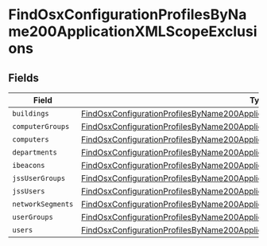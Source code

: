 # FindOsxConfigurationProfilesByName200ApplicationXMLScopeExclusions


## Fields

| Field                                                                                                                                                                                               | Type                                                                                                                                                                                                | Required                                                                                                                                                                                            | Description                                                                                                                                                                                         |
| --------------------------------------------------------------------------------------------------------------------------------------------------------------------------------------------------- | --------------------------------------------------------------------------------------------------------------------------------------------------------------------------------------------------- | --------------------------------------------------------------------------------------------------------------------------------------------------------------------------------------------------- | --------------------------------------------------------------------------------------------------------------------------------------------------------------------------------------------------- |
| `buildings`                                                                                                                                                                                         | [FindOsxConfigurationProfilesByName200ApplicationXMLScopeExclusionsBuildings](../../models/operations/findosxconfigurationprofilesbyname200applicationxmlscopeexclusionsbuildings.md)[]             | :heavy_minus_sign:                                                                                                                                                                                  | N/A                                                                                                                                                                                                 |
| `computerGroups`                                                                                                                                                                                    | [FindOsxConfigurationProfilesByName200ApplicationXMLScopeExclusionsComputerGroups](../../models/operations/findosxconfigurationprofilesbyname200applicationxmlscopeexclusionscomputergroups.md)[]   | :heavy_minus_sign:                                                                                                                                                                                  | N/A                                                                                                                                                                                                 |
| `computers`                                                                                                                                                                                         | [FindOsxConfigurationProfilesByName200ApplicationXMLScopeExclusionsComputers](../../models/operations/findosxconfigurationprofilesbyname200applicationxmlscopeexclusionscomputers.md)[]             | :heavy_minus_sign:                                                                                                                                                                                  | N/A                                                                                                                                                                                                 |
| `departments`                                                                                                                                                                                       | [FindOsxConfigurationProfilesByName200ApplicationXMLScopeExclusionsDepartments](../../models/operations/findosxconfigurationprofilesbyname200applicationxmlscopeexclusionsdepartments.md)[]         | :heavy_minus_sign:                                                                                                                                                                                  | N/A                                                                                                                                                                                                 |
| `ibeacons`                                                                                                                                                                                          | [FindOsxConfigurationProfilesByName200ApplicationXMLScopeExclusionsIbeacons](../../models/operations/findosxconfigurationprofilesbyname200applicationxmlscopeexclusionsibeacons.md)[]               | :heavy_minus_sign:                                                                                                                                                                                  | N/A                                                                                                                                                                                                 |
| `jssUserGroups`                                                                                                                                                                                     | [FindOsxConfigurationProfilesByName200ApplicationXMLScopeExclusionsJssUserGroups](../../models/operations/findosxconfigurationprofilesbyname200applicationxmlscopeexclusionsjssusergroups.md)[]     | :heavy_minus_sign:                                                                                                                                                                                  | N/A                                                                                                                                                                                                 |
| `jssUsers`                                                                                                                                                                                          | [FindOsxConfigurationProfilesByName200ApplicationXMLScopeExclusionsJssUsers](../../models/operations/findosxconfigurationprofilesbyname200applicationxmlscopeexclusionsjssusers.md)[]               | :heavy_minus_sign:                                                                                                                                                                                  | N/A                                                                                                                                                                                                 |
| `networkSegments`                                                                                                                                                                                   | [FindOsxConfigurationProfilesByName200ApplicationXMLScopeExclusionsNetworkSegments](../../models/operations/findosxconfigurationprofilesbyname200applicationxmlscopeexclusionsnetworksegments.md)[] | :heavy_minus_sign:                                                                                                                                                                                  | N/A                                                                                                                                                                                                 |
| `userGroups`                                                                                                                                                                                        | [FindOsxConfigurationProfilesByName200ApplicationXMLScopeExclusionsUserGroups](../../models/operations/findosxconfigurationprofilesbyname200applicationxmlscopeexclusionsusergroups.md)[]           | :heavy_minus_sign:                                                                                                                                                                                  | N/A                                                                                                                                                                                                 |
| `users`                                                                                                                                                                                             | [FindOsxConfigurationProfilesByName200ApplicationXMLScopeExclusionsUsers](../../models/operations/findosxconfigurationprofilesbyname200applicationxmlscopeexclusionsusers.md)[]                     | :heavy_minus_sign:                                                                                                                                                                                  | N/A                                                                                                                                                                                                 |